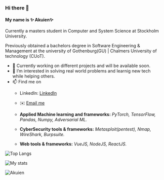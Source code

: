 ### Hi there 👋

#### My name is ✨ Akuien✨

Currently a masters student in Computer and System Science at Stockholm University.


Previously obtained a bachelors degree in Software Engineering & Management at the university of Gothenburg(GU) | Chalmers University of technology (CUoT).

- 🔭 Currently working on different projects and will be available soon.
- 🤔 I’m interested in solving real world problems and learnig new tech while helping others.
- 📫 Find me on
    - LinkedIn: [LinkedIn](www.linkedin.com/in/akuien-akoi-deng-4b5a701b4)
    - ✉️ [Email me](mailto:akuiendng@gmail.com)

    - **Applied Machine learning and frameworks:** *PyTorch, TensorFlow, Pandas, Numpy, Adversarial ML.*
    - **CyberSecurity tools & frameworks:** *Metasploit(pentest), Nmap, WireShark, Burpsuite.*
    - **Web tools & frameworks:** *VueJS, NodeJS, ReactJS.*

![Top Langs](https://github-readme-stats.vercel.app/api/top-langs/?username=Akuien&layout=compact&card_width=450(https://github.com/anuraghazra/github-readme-stats))

![My stats](https://github-readme-stats.vercel.app/api?username=Akuien)

<p align="left"> <img src="https://komarev.com/ghpvc/?username=Akuien&label=Profile%20views&color=0e75b6&style=flat" alt="Akuien" /> </p>


